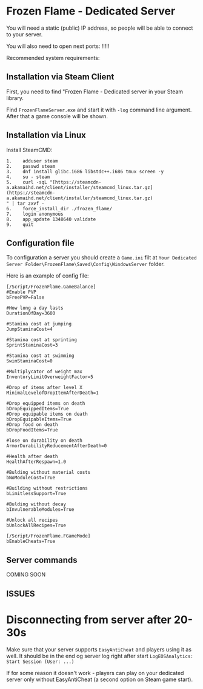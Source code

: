 # Frozen Flame - Dedicated Server

You will need a static (public) IP address, so people will be able to connect to your server.

You will also need to open next ports:
!!!!!

Recommended system requirements:


##  Installation via Steam Client
First, you need to find "Frozen Flame - Dedicated server in your Steam library. 

Find `FrozenFlameServer.exe` and start it with `-log` command line argument. After that a game console will be shown.

## Installation via Linux
Install SteamCMD:
```
1.    adduser steam
2.    passwd steam
3.    dnf install glibc.i686 libstdc++.i686 tmux screen -y
4.    su - steam
5.    curl -sqL "[https://steamcdn-a.akamaihd.net/client/installer/steamcmd_linux.tar.gz](https://steamcdn-a.akamaihd.net/client/installer/steamcmd_linux.tar.gz)
" | tar zxvf -
6.    force_install_dir ./frozen_flame/
7.    login anonymous
8.    app_update 1348640 validate
9.    quit
```

## Configuration file
To configuration a server you should create a `Game.ini` filt at `Your Dedicated Server Folder\FrozenFlame\Saved\Config\WindowsServer` folder.

Here is an example of config file:

```
[/Script/FrozenFlame.GameBalance]
#Enable PVP
bFreePVP=False

#How long a day lasts
DurationOfDay=3600

#Stamina cost at jumping
JumpStaminaCost=4

#Stamina cost at sprinting
SprintStaminaCost=3

#Stamina cost at swimming
SwimStaminaCost=0

#Multiplycator of weight max
InventoryLimitOverweightFactor=5

#Drop of items after level X
MinimalLevelofDropItemAfterDeath=1

#Drop equipped items on death
bDropEquippedItems=True
#Drop equipable items on death
bDropEquipableItems=True
#Drop food on death
bDropFoodItems=True

#lose on durability on death
ArmorDurabilityReducementAfterDeath=0

#Health after death
HealthAfterRespawn=1.0

#Bulding without material costs
bNoModuleCost=True

#Building without restrictions
bLimitlessSupport=True

#Bulding without decay
bInvulnerableModules=True

#Unlock all recipes
bUnlockAllRecipes=True

[/Script/FrozenFlame.FGameMode]
bEnableCheats=True
```

## Server commands

COMING SOON

## ISSUES

# Disconnecting from server after 20-30s
Make sure that your server supports `EasyAntiCheat` and players using it as well.
It should be in the end og server log right after start `LogEOSAnalytics: Start Session (User: ...)`

If for some reason it doesn't work - players can play on your dedicated server only without EasyAntiCheat (a second option on Steam game start).
